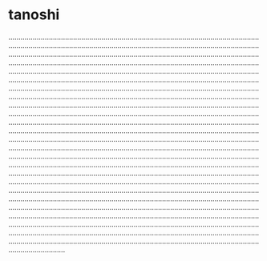 # tanoshi

........................................................................................................................................................................................................................................................................................................................................................................................................................................................................................................................................................................................................................................................................................................................................................................................................................................................................................................................................................................................................................................................................................................................................................................................................................................................................................................................................................................................................................................................................................................................................................................................................................................................................................................................................................................................................................................................................................................................................................................................................................................................................................................................................................................................................................................................................................................................................................................................................................................................................................................................................................................................................................................................................................................................................................................................................................................................................................................................................................................................................................................................................................................................................................................................................................................................
